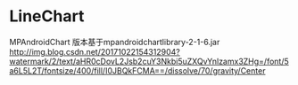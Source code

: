# LineChart
MPAndroidChart
版本基于mpandroidchartlibrary-2-1-6.jar
http://img.blog.csdn.net/20171022154312904?watermark/2/text/aHR0cDovL2Jsb2cuY3Nkbi5uZXQvYnlzamx3ZHg=/font/5a6L5L2T/fontsize/400/fill/I0JBQkFCMA==/dissolve/70/gravity/Center
